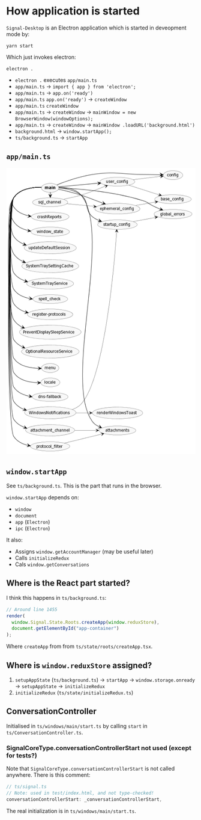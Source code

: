# How application is started

`Signal-Desktop` is an Electron application which is started in deveopment mode by:

```shell
yarn start
```

Which just invokes electron:

```shell
electron .
```

- `electron .` executes `app/main.ts`
- `app/main.ts` -> `import { app } from 'electron';`
- `app/main.ts` -> `app.on('ready')`
- `app/main.ts` `app.on('ready')` -> `createWindow`
- `app/main.ts` `createWindow`
- `app/main.ts` -> `createWindow` -> `mainWindow = new BrowserWindow(windowOptions);`
- `app/main.ts` -> `createWindow` -> `mainWindow .loadURL('background.html')`
- `background.html` -> `window.startApp();`
- `ts/background.ts` -> `startApp`

## `app/main.ts`

<img src="../assets/architecture/electron-app-architecture.png" />

## `window.startApp`

See `ts/background.ts`. This is the part that runs in the browser.

`window.startApp` depends on:

- `window`
- `document`
- `app` (`Electron`)
- `ipc` (`Electron`)

It also:

- Assigns `window.getAccountManager` (may be useful later)
- Calls `initializeRedux`
- Cals `window.getConversations`

## Where is the React part started?

I think this happens in `ts/background.ts`:

```ts
// Around line 1455
render(
  window.Signal.State.Roots.createApp(window.reduxStore),
  document.getElementById("app-container")
);
```

Where `createApp` from from `ts/state/roots/createApp.tsx`.

## Where is `window.reduxStore` assigned?

1. `setupAppState` (`ts/background.ts`) -> `startApp` -> `window.storage.onready` -> `setupAppState` -> `initializeRedux`
1. `initializeRedux` (`ts/state/initializeRedux.ts`)

## ConversationController

Initialised in `ts/windows/main/start.ts` by calling `start` in `ts/ConversationController.ts`.

### SignalCoreType.conversationControllerStart not used (except for tests?)

Note that `SignalCoreType.conversationControllerStart` is not called anywhere. There is this comment:

```ts
// ts/signal.ts
// Note: used in test/index.html, and not type-checked!
conversationControllerStart: _conversationControllerStart,
```

The real initialization is in `ts/windows/main/start.ts`.
